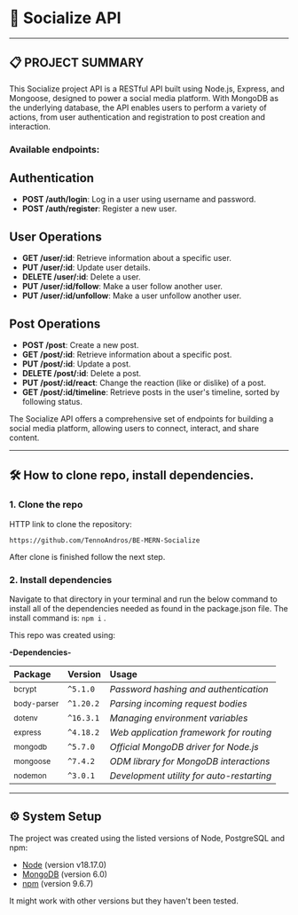 # 📖 Socialize API

---

## 📋 PROJECT SUMMARY

This Socialize project API is a RESTful API built using Node.js, Express, and Mongoose, designed to power a social media platform. With MongoDB as the underlying database, the API enables users to perform a variety of actions, from user authentication and registration to post creation and interaction.

### Available endpoints:

## Authentication

- **POST /auth/login**: Log in a user using username and password.
- **POST /auth/register**: Register a new user.

## User Operations

- **GET /user/:id**: Retrieve information about a specific user.
- **PUT /user/:id**: Update user details.
- **DELETE /user/:id**: Delete a user.
- **PUT /user/:id/follow**: Make a user follow another user.
- **PUT /user/:id/unfollow**: Make a user unfollow another user.

## Post Operations

- **POST /post**: Create a new post.
- **GET /post/:id**: Retrieve information about a specific post.
- **PUT /post/:id**: Update a post.
- **DELETE /post/:id**: Delete a post.
- **PUT /post/:id/react**: Change the reaction (like or dislike) of a post.
- **GET /post/:id/timeline**: Retrieve posts in the user's timeline, sorted by following status.

The Socialize API offers a comprehensive set of endpoints for building a social media platform, allowing users to connect, interact, and share content.

---

## 🛠️ How to clone repo, install dependencies.

### 1. Clone the repo

HTTP link to clone the repository:

```
https://github.com/TennoAndros/BE-MERN-Socialize
```

After clone is finished follow the next step.

### 2. Install dependencies

Navigate to that directory in your terminal and run the below command to install all of the dependencies needed as found in the package.json file.
The install command is: `npm i` .

This repo was created using:

**-Dependencies-**

| Package                | Version   | Usage                                     |
| :--------------------- | :-------- | :---------------------------------------- |
| <sub>bcrypt</sub>      | `^5.1.0`  | _Password hashing and authentication_     |
| <sub>body-parser</sub> | `^1.20.2` | _Parsing incoming request bodies_         |
| <sub>dotenv</sub>      | `^16.3.1` | _Managing environment variables_          |
| <sub>express</sub>     | `^4.18.2` | _Web application framework for routing_   |
| <sub>mongodb</sub>     | `^5.7.0`  | _Official MongoDB driver for Node.js_     |
| <sub>mongoose</sub>    | `^7.4.2`  | _ODM library for MongoDB interactions_    |
| <sub>nodemon</sub>     | `^3.0.1`  | _Development utility for auto-restarting_ |

---

## ⚙️ System Setup

The project was created using the listed versions of Node, PostgreSQL and npm:

- [Node](https://nodejs.org/en/) (version v18.17.0)
- [MongoDB](https://www.mongodb.com/) (version 6.0)
- [npm](https://www.npmjs.com/) (version 9.6.7)

It might work with other versions but they haven't been tested.
